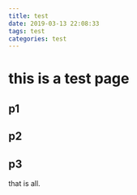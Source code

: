 ```yaml
---
title: test
date: 2019-03-13 22:08:33
tags: test
categories: test
---
```


# this is a test page

## p1

## p2

## p3

that is all.
